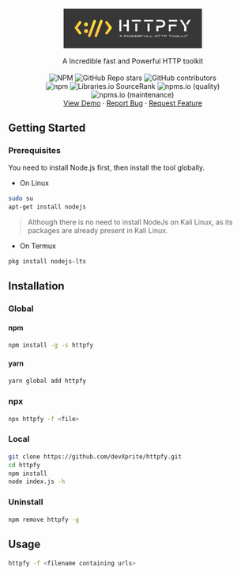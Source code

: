 <div id="top"></div>

<br />
<div align="center">
  <a href="https://github.com/devxprite/httpfy">
    <img src="./_includes/httpFy_logo.png" alt="Logo" width="280">
  </a>

  <p align="center">
    A Incredible fast and Powerful HTTP toolkit
    <br>
    <br>
    <img alt="NPM" src="https://img.shields.io/npm/l/httpfy">
    <img alt="GitHub Repo stars" src="https://img.shields.io/github/stars/devxprite/httpfy">
    <img alt="GitHub contributors" src="https://img.shields.io/github/contributors-anon/devxprite/httpfy">
    <br>
    <img alt="npm" src="https://img.shields.io/npm/dw/httpfy">
    <img alt="Libraries.io SourceRank" src="https://img.shields.io/librariesio/sourcerank/npm/httpfy">
    <img alt="npms.io (quality)" src="https://img.shields.io/npms-io/quality-score/httpfy">
    <img alt="npms.io (maintenance)" src="https://img.shields.io/npms-io/maintenance-score/httpfy">    
    <!--
    <a href="https://github.com/github_username/repo_name"><strong>Explore the docs »</strong></a> -->
    <br />
    <a href="https://github.com/github_username/repo_name">View Demo</a>
    ·
    <a href="https://github.com/github_username/repo_name/issues">Report Bug</a>
    ·
    <a href="https://github.com/github_username/repo_name/issues">Request Feature</a>
  </p>
</div>

<!-- GETTING STARTED -->

## Getting Started


### Prerequisites

You need to install Node.js first, then install the tool globally.


-   On Linux

```bash
sudo su
apt-get install nodejs
```

> Although there is no need to install NodeJs on Kali Linux, as its packages are already present in Kali Linux.

-   On Termux

```bash
pkg install nodejs-lts
```

## Installation

### Global

#### npm
```bash
npm install -g -s httpfy
```
#### yarn
```bash
yarn global add httpfy
```

### npx
```bash
npx httpfy -f <file>
```

### Local

```bash
git clone https://github.com/devXprite/httpfy.git
cd httpfy
npm install
node index.js -h
```

### Uninstall

```bash
npm remove httpfy -g
```

## Usage

```bash
httpfy -f <filename containing urls>
```
